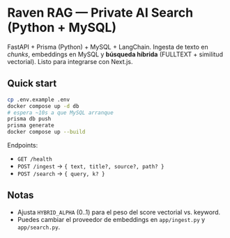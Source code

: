 # Raven RAG — Private AI Search (Python + MySQL)

FastAPI + Prisma (Python) + MySQL + LangChain. Ingesta de texto en *chunks*, embeddings en MySQL y **búsqueda híbrida** (FULLTEXT + similitud vectorial). Listo para integrarse con Next.js.

## Quick start

```bash
cp .env.example .env
docker compose up -d db
# espera ~10s a que MySQL arranque
prisma db push
prisma generate
docker compose up --build
```

Endpoints:

- `GET /health`
- `POST /ingest` → `{ text, title?, source?, path? }`
- `POST /search` → `{ query, k? }`

## Notas
- Ajusta `HYBRID_ALPHA` (0..1) para el peso del score vectorial vs. keyword.
- Puedes cambiar el proveedor de embeddings en `app/ingest.py` y `app/search.py`.
